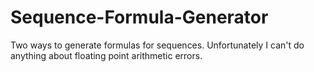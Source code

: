 # Sequence-Formula-Generator

Two ways to generate formulas for sequences. Unfortunately I can't do anything about floating point arithmetic errors.
